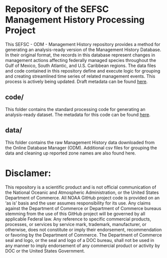 # Repository of the SEFSC Management History Processing Project

This SEFSC - ODM - Management History repository provides a method for generating an analysis-ready version of the Management History Database. In their original format, the records in this database represent changes in management actions affecting federally managed species throughout the Gulf of Mexico, South Atlantic, and U.S. Caribbean regions. The data files and code contained in this repository define and execute logic for grouping and creating streamlined time series of related management events. This process is actively being updated. Draft metadata can be found [here](https://docs.google.com/document/d/1P229OLxEG_iIS31VEbKlKiW2jmiFPKfn5N9Vr9xG4dM/edit#heading=h.gjdgxs).

## code/
This folder contains the standard processing code for generating an analysis-ready dataset. The metadata for this code can be found [here](https://docs.google.com/document/d/1FXv0kkcQRFgHativf3xW3v7-eQLyTDvb/edit#).

## data/
This folder contains the raw Management History data downloaded from the Online Database Manager (ODM). Additional csv files for grouping the data and cleaning up reported zone names are also found here.

# Disclamer:
This repository is a scientific product and is not official communication of the National Oceanic and Atmospheric Administration, or the United States Department of Commerce. All NOAA GitHub project code is provided on an ‘as is’ basis and the user assumes responsibility for its use. Any claims against the Department of Commerce or Department of Commerce bureaus stemming from the use of this GitHub project will be governed by all applicable Federal law. Any reference to specific commercial products, processes, or services by service mark, trademark, manufacturer, or otherwise, does not constitute or imply their endorsement, recommendation or favoring by the Department of Commerce. The Department of Commerce seal and logo, or the seal and logo of a DOC bureau, shall not be used in any manner to imply endorsement of any commercial product or activity by DOC or the United States Government.
